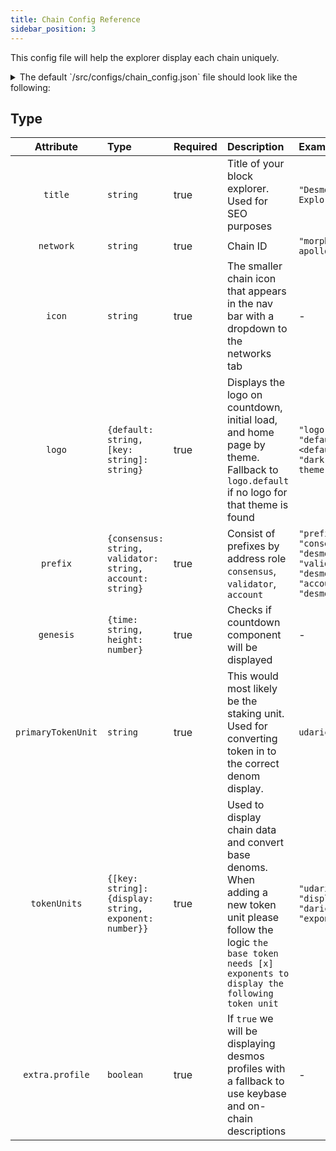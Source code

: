 ```yaml
---
title: Chain Config Reference
sidebar_position: 3
---
```


This config file will help the explorer display each chain uniquely.

<details>

<summary>The default `/src/configs/chain_config.json` file should look like the following:</summary>

```json
{
  "title": "Desmos Block Explorer",
  "network": "morpheus-apollo-2",
  "icon": "https://raw.githubusercontent.com/forbole/big-dipper-assets/master/desmos/icon.svg?sanitize=true",
  "logo": {
    "default": "https://raw.githubusercontent.com/forbole/big-dipper-assets/master/desmos/logo.svg?sanitize=true"
  },
  "prefix": {
    "consensus": "desmosvalcons",
    "validator": "desmosvaloper",
    "account": "desmos"
  },
  "genesis": {
    "time": "2021-07-13T08:00:00",
    "height": 1
  },
  "primaryTokenUnit": "udaric",
  "tokenUnits": {
    "udaric": {
      "display": "daric",
      "exponent": 6
    }
  },
  "extra": {
    "profile": true
  }
}
```

</details>


## Type

| Attribute | Type | Required | Description | Example |
| :-------: | :--- | :------ | :---------- | :------ |
| `title` | `string` | true | Title of your block explorer. Used for SEO purposes | `"Desmos Block Explorer"` |
| `network` | `string` | true | Chain ID | `"morpheus-apollo-2"` |
| `icon` | `string` | true | The smaller chain icon that appears in the nav bar with a dropdown to the networks tab | - |
| `logo` | `{default: string, [key: string]: string}` | true | Displays the logo on countdown, initial load, and home page by theme. Fallback to `logo.default` if no logo for that theme is found  | `"logo": { "default": <default logo>, "dark": <dark theme logo> }` |
| `prefix` | `{consensus: string,  validator: string, account: string}` | true | Consist of prefixes by address role `consensus`, `validator`, `account` | `"prefix": { "consensus": "desmosvalcons", "validator": "desmosvaloper", "account": "desmos" }` |
| `genesis` | `{time: string, height: number}` | true | Checks if countdown component will be displayed | - |
| `primaryTokenUnit` | `string` | true | This would most likely be the staking unit. Used for converting token in to the correct denom display. | `udaric` |
| `tokenUnits` | `{[key: string]: {display: string, exponent: number}}` | true | Used to display chain data and convert base denoms. When adding a new token unit please follow the logic `the base token needs [x] exponents to display the following token unit` |  `"udaric": {  "display": "daric", "exponent": 6 }` |
| `extra.profile` | `boolean` | true | If `true` we will be displaying desmos profiles with a fallback to use keybase and on-chain descriptions | - |
